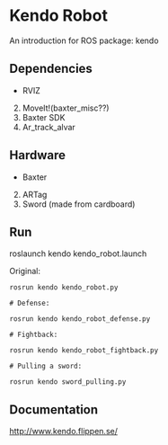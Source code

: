 # Kendo Robot
An introduction for ROS package: kendo

## Dependencies

* RVIZ
2. MoveIt!(baxter_misc??)
3. Baxter SDK
4. Ar_track_alvar

## Hardware

* Baxter
2. ARTag
3. Sword (made from cardboard)

## Run

roslaunch kendo kendo_robot.launch 

Original:

```
rosrun kendo kendo_robot.py

# Defense:

rosrun kendo kendo_robot_defense.py

# Fightback:

rosrun kendo kendo_robot_fightback.py

# Pulling a sword:

rosrun kendo sword_pulling.py
```

## Documentation

http://www.kendo.flippen.se/

